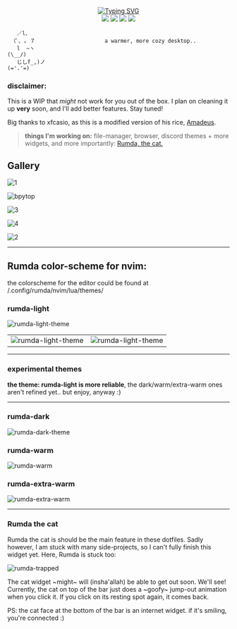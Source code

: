 
<p align="center">
<a href="https://git.io/typing-svg"><img src="https://readme-typing-svg.demolab.com?font=Silkscreen&size=75&duration=4000&pause=1500&color=9F684C&background=E4C198&center=true&vCenter=true&width=567&height=150&lines=RUMDA" alt="Typing SVG" /></a>
<br/>
        <img src="https://img.shields.io/badge/HYPRLAND%20-%20WM?style=for-the-badge&label=WM&labelColor=%236F4732&color=%23D1AB86" />
        <img src="https://img.shields.io/badge/QUICKSHELL%20-%20BAR?style=for-the-badge&label=BAR&labelColor=%236F4732&color=%23E4C198" />
        <img src="https://img.shields.io/badge/NEOVIM%20-%20NEOVIM?style=for-the-badge&label=EDITOR&labelColor=%236F4732&color=%23AF8C65"/>
        <img src="https://img.shields.io/badge/ZSH%20-%20SHELL?style=for-the-badge&label=SHELL&labelColor=%236F4732&color=%23DAB08B"/> <br>
          
```
   ／l、               
 （ﾟ､ ｡ ７                      a warmer, more cozy desktop..   
   l  ~ヽ                                                                     (\__/)
   じしf_,)ノ                                                                 (='.'=) 
```
</p>


### disclaimer:
This is a WIP that *might* not work for you out of the box. I plan on cleaning it up **very** soon, and I'll add better features. Stay tuned!


Big thanks to xfcasio, as this is a modified version of his rice, [Amadeus](https://github.com/xfcasio/amadeus/). 


> **things I'm working on:** file-manager, browser, discord themes + more widgets, and more importantly: [Rumda, the cat.](#rumda-the-cat)
## Gallery
![1](pictures/1.png)


![bpytop](pictures/bpytop.png)


![3](pictures/3.png)


![4](pictures/4.png)


![2](pictures/2.png)



---


## Rumda color-scheme for nvim:
the colorscheme for the editor could be found at /.config/rumda/nvim/lua/themes/



### rumda-light
![rumda-light-theme](pictures/rl1.png)

|                                        |                                        |
| -------------------------------------- | -------------------------------------- |
| ![rumda-light-theme](pictures/rl2.png) | ![rumda-light-theme](pictures/rl1.png) |




---


### experimental themes


**the theme: rumda-light is more reliable**, the dark/warm/extra-warm ones aren't refined yet.. but enjoy, anyway :)


---



### rumda-dark
![rumda-dark-theme](pictures/rd.png)


### rumda-warm
![rumda-warm](pictures/rw.png)


### rumda-extra-warm
![rumda-extra-warm](pictures/rew.png)


---

### Rumda the cat

Rumda the cat is should be the main feature in these dotfiles. Sadly however, I am stuck with many side-projects, so I can't fully finish this widget yet. Here, Rumda is stuck too:

![rumda-trapped](pictures/RumdaIsTrapped.gif)

The cat widget ~might~ will (insha'allah) be able to get out soon. We'll see! 
Currently, the cat on top of the bar just does a ~goofy~ jump-out animation when you click it. If you click on its resting spot again, it comes back.

PS: the cat face at the bottom of the bar is an internet widget. if it's smiling, you're connected :)
